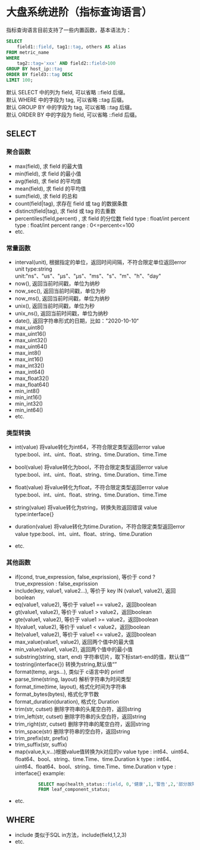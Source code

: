 # 大盘系统进阶（指标查询语言）

指标查询语言目前支持了一些内置函数，基本语法为：
```sql
SELECT 
    field1::field, tag1::tag, others AS alias 
FROM metric_name 
WHERE 
    tag2::tag='xxx' AND field2::field>100 
GROUP BY host_ip::tag 
ORDER BY field3::tag DESC 
LIMIT 100;
```

默认 SELECT 中的列为 field, 可以省略 ::field 后缀。<br>
默认 WHERE 中的字段为 tag, 可以省略 ::tag 后缀。<br>
默认 GROUP BY 中的字段为 tag, 可以省略 ::tag 后缀。<br>
默认 ORDER BY 中的字段为 field, 可以省略 ::field 后缀。<br>

## SELECT
### 聚合函数
* max(field), 求 field  的最大值
* min(field), 求 field 的最小值
* avg(field), 求 field  的平均值
* mean(field), 求 field  的平均值
* sum(field), 求 field  的总和
* count(field|tag), 求存在 field 或 tag 的数据条数
* distinct(field|tag), 求 field 或 tag 的去重数
* percentiles(field,percent) , 求 field 的分位数
	 field type : float/int
	 percent type : float/int
	 percent range : 0<=percent<=100
* etc.

### 常量函数
* interval(unit), 根据指定的单位，返回时间间隔，不符合限定单位返回error
 unit type:string
 unit:"ns"、"us"、"µs"、"μs"、"ms"、"s"、"m"、"h"、"day"
* now(), 返回当前时间戳，单位为纳秒
* now_sec(), 返回当前时间戳，单位为秒
* now_ms(), 返回当前时间戳，单位为纳秒
* unix(), 返回当前时间戳，单位为秒
* unix_ns(), 返回当前时间戳，单位为纳秒
* date(), 返回字符串形式的日期，比如："2020-10-10“
* max_uint8()
* max_uint16()
* max_uint32()
* max_uint64()
* max_int8()
* max_int16()
* max_int32()
* max_int64()
* max_float32()
* max_float64()
* min_int8()
* min_int16()
* min_int32()
* min_int64()
* etc.

### 类型转换
* int(value) 将value转化为int64，不符合限定类型返回error
	   value type:bool、int、uint、float、string、time.Duration、time.Time
	   <br>
  
* bool(value) 将value转化为bool，不符合限定类型返回error
       value type:bool、int、uint、float、string、time.Duration、time.Time
	   <br>
	   
* float(value) 将value转化为float，不符合限定类型返回error
       value type:bool、int、uint、float、string、time.Duration、time.Time
	   <br>
	   
* string(value) 将value转化为string，转换失败返回错误
       value type:interface{}
	   <br>
	   
* duration(value) 将value转化为time.Duration，不符合限定类型返回error
       value type:bool、int、uint、float、string、time.Duration
	   <br>

* etc.

### 其他函数
* if(cond, true_expression, false_exprission), 等价于 cond ? true_expression : false_exprission
* include(key, value1, value2...), 等价于 key IN (value1, value2), 返回 boolean
* eq(value1, value2), 等价于 value1 == value2，返回boolean
* gt(value1, value2), 等价于 value1 > value2，返回boolean
* gte(value1, value2), 等价于 value1 >= value2，返回boolean
* lt(value1, value2), 等价于 value1 < value2，返回boolean
* lte(value1, value2), 等价于 value1 <= value2，返回boolean
* max_value(value1, value2), 返回两个值中的最大值
* min_value(value1, value2), 返回两个值中的最小值
* substring(string, start, end) 字符串切片，取下标start-end的值，默认值“”
* tostring(interface{}) 转换为string,默认值“”
* format(temp, args...), 类似于 c语言中的 printf
* parse_time(string, layout)  解析字符串为时间类型
* format_time(time, layout), 格式化时间为字符串
* format_bytes(bytes), 格式化字节数
* format_duration(duration), 格式化 Duration
* trim(str, cutset) 删除字符串的头尾空白符，返回string
* trim_left(str, cutset) 删除字符串的头空白符，返回string
* trim_right(str, cutset) 删除字符串的尾空白符，返回string
* trim_space(str) 删除字符串的空白符，返回string
* trim_prefix(str, prefix)
* trim_suffix(str, suffix)
* map(value,k,v...)根据value值转换为k对应的v
		value type : int64、uint64、float64、bool、string、time.Time、time.Duration
		k type : int64、uint64、float64、bool、string、time.Time、time.Duration
		v type : interface{}
		example:
```sql
			SELECT map(health_status::field, 0,'健康',1,'警告',2,'部分故障',3,'严重故障')
			FROM leaf_component_status;
```
* etc.


## WHERE
* include 类似于SQL in方法，include(field,1,2,3)
* etc.
